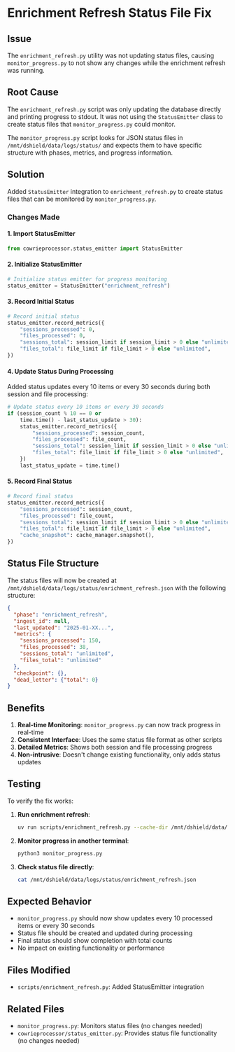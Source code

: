 # Enrichment Refresh Status File Fix

## Issue
The `enrichment_refresh.py` utility was not updating status files, causing `monitor_progress.py` to not show any changes while the enrichment refresh was running.

## Root Cause
The `enrichment_refresh.py` script was only updating the database directly and printing progress to stdout. It was not using the `StatusEmitter` class to create status files that `monitor_progress.py` could monitor.

The `monitor_progress.py` script looks for JSON status files in `/mnt/dshield/data/logs/status/` and expects them to have specific structure with phases, metrics, and progress information.

## Solution
Added `StatusEmitter` integration to `enrichment_refresh.py` to create status files that can be monitored by `monitor_progress.py`.

### Changes Made

#### 1. Import StatusEmitter
```python
from cowrieprocessor.status_emitter import StatusEmitter
```

#### 2. Initialize StatusEmitter
```python
# Initialize status emitter for progress monitoring
status_emitter = StatusEmitter("enrichment_refresh")
```

#### 3. Record Initial Status
```python
# Record initial status
status_emitter.record_metrics({
    "sessions_processed": 0,
    "files_processed": 0,
    "sessions_total": session_limit if session_limit > 0 else "unlimited",
    "files_total": file_limit if file_limit > 0 else "unlimited",
})
```

#### 4. Update Status During Processing
Added status updates every 10 items or every 30 seconds during both session and file processing:

```python
# Update status every 10 items or every 30 seconds
if (session_count % 10 == 0 or 
    time.time() - last_status_update > 30):
    status_emitter.record_metrics({
        "sessions_processed": session_count,
        "files_processed": file_count,
        "sessions_total": session_limit if session_limit > 0 else "unlimited",
        "files_total": file_limit if file_limit > 0 else "unlimited",
    })
    last_status_update = time.time()
```

#### 5. Record Final Status
```python
# Record final status
status_emitter.record_metrics({
    "sessions_processed": session_count,
    "files_processed": file_count,
    "sessions_total": session_limit if session_limit > 0 else "unlimited",
    "files_total": file_limit if file_limit > 0 else "unlimited",
    "cache_snapshot": cache_manager.snapshot(),
})
```

## Status File Structure
The status files will now be created at `/mnt/dshield/data/logs/status/enrichment_refresh.json` with the following structure:

```json
{
  "phase": "enrichment_refresh",
  "ingest_id": null,
  "last_updated": "2025-01-XX...",
  "metrics": {
    "sessions_processed": 150,
    "files_processed": 38,
    "sessions_total": "unlimited",
    "files_total": "unlimited"
  },
  "checkpoint": {},
  "dead_letter": {"total": 0}
}
```

## Benefits
1. **Real-time Monitoring**: `monitor_progress.py` can now track progress in real-time
2. **Consistent Interface**: Uses the same status file format as other scripts
3. **Detailed Metrics**: Shows both session and file processing progress
4. **Non-intrusive**: Doesn't change existing functionality, only adds status updates

## Testing
To verify the fix works:

1. **Run enrichment refresh**:
   ```bash
   uv run scripts/enrichment_refresh.py --cache-dir /mnt/dshield/data/cache --files 10
   ```

2. **Monitor progress in another terminal**:
   ```bash
   python3 monitor_progress.py
   ```

3. **Check status file directly**:
   ```bash
   cat /mnt/dshield/data/logs/status/enrichment_refresh.json
   ```

## Expected Behavior
- `monitor_progress.py` should now show updates every 10 processed items or every 30 seconds
- Status file should be created and updated during processing
- Final status should show completion with total counts
- No impact on existing functionality or performance

## Files Modified
- `scripts/enrichment_refresh.py`: Added StatusEmitter integration

## Related Files
- `monitor_progress.py`: Monitors status files (no changes needed)
- `cowrieprocessor/status_emitter.py`: Provides status file functionality (no changes needed)
